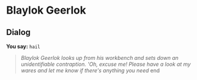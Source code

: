 # Blaylok Geerlok
## Dialog

**You say:** `hail`



>*Blaylok Geerlok looks up from his workbench and sets down an unidentifiable contraption. 'Oh, excuse me! Please have a look at my wares and let me know if there's anything you need*
end
